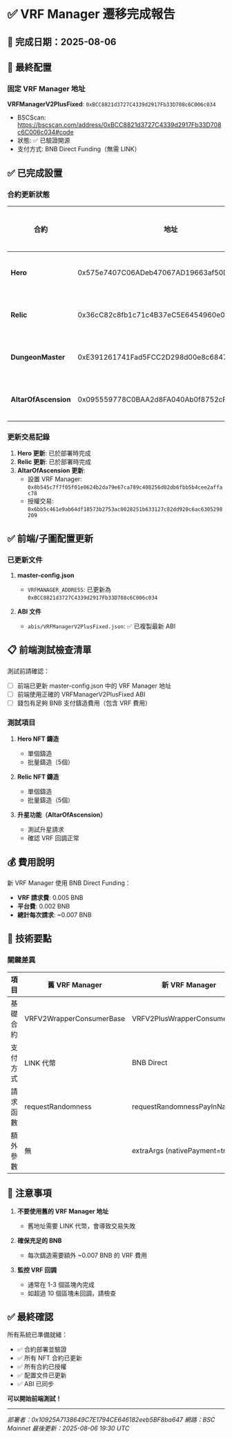 # ✅ VRF Manager 遷移完成報告

## 📅 完成日期：2025-08-06

## 🎯 最終配置

### 固定 VRF Manager 地址
**VRFManagerV2PlusFixed**: `0xBCC8821d3727C4339d2917Fb33D708c6C006c034`
- BSCScan: https://bscscan.com/address/0xBCC8821d3727C4339d2917Fb33D708c6C006c034#code
- 狀態: ✅ 已驗證開源
- 支付方式: BNB Direct Funding（無需 LINK）

## ✅ 已完成設置

### 合約更新狀態
| 合約 | 地址 | VRF Manager 設置 | 授權狀態 |
|------|------|-----------------|----------|
| **Hero** | 0x575e7407C06ADeb47067AD19663af50DdAe460CF | ✅ 已更新 | ✅ 已授權 |
| **Relic** | 0x36cC82c8fb1c71c4B37eC5E6454960e09a5DC739 | ✅ 已更新 | ✅ 已授權 |
| **DungeonMaster** | 0xE391261741Fad5FCC2D298d00e8c684767021253 | ✅ 已連接 | ✅ 已授權 |
| **AltarOfAscension** | 0x095559778C0BAA2d8FA040Ab0f8752cF07779D33 | ✅ 已更新 | ✅ 已授權 |

### 更新交易記錄
1. **Hero 更新**: 已於部署時完成
2. **Relic 更新**: 已於部署時完成
3. **AltarOfAscension 更新**: 
   - 設置 VRF Manager: `0x8b545c7f7f05f01e0624b2da79e67ca789c408256d02db6fbb5b4cee2affac78`
   - 授權交易: `0x6bb5c461e9ab64df18573b2753ac0028251b633127c82dd920c6ac6305298209`

## ✅ 前端/子圖配置更新

### 已更新文件
1. **master-config.json**
   - `VRFMANAGER_ADDRESS`: 已更新為 `0xBCC8821d3727C4339d2917Fb33D708c6C006c034`

2. **ABI 文件**
   - `abis/VRFManagerV2PlusFixed.json`: ✅ 已複製最新 ABI

## 📋 前端測試檢查清單

測試前請確認：
- [ ] 前端已更新 master-config.json 中的 VRF Manager 地址
- [ ] 前端使用正確的 VRFManagerV2PlusFixed ABI
- [ ] 錢包有足夠 BNB 支付鑄造費用（包含 VRF 費用）

### 測試項目
1. **Hero NFT 鑄造**
   - 單個鑄造
   - 批量鑄造（5個）
   
2. **Relic NFT 鑄造**
   - 單個鑄造
   - 批量鑄造（5個）

3. **升星功能（AltarOfAscension）**
   - 測試升星請求
   - 確認 VRF 回調正常

## 💰 費用說明

新 VRF Manager 使用 BNB Direct Funding：
- **VRF 請求費**: 0.005 BNB
- **平台費**: 0.002 BNB
- **總計每次請求**: ~0.007 BNB

## 🔧 技術要點

### 關鍵差異
| 項目 | 舊 VRF Manager | 新 VRF Manager |
|------|---------------|----------------|
| 基礎合約 | VRFV2WrapperConsumerBase | VRFV2PlusWrapperConsumerBase |
| 支付方式 | LINK 代幣 | BNB Direct |
| 請求函數 | requestRandomness | requestRandomnessPayInNative |
| 額外參數 | 無 | extraArgs (nativePayment=true) |

## 📝 注意事項

1. **不要使用舊的 VRF Manager 地址**
   - 舊地址需要 LINK 代幣，會導致交易失敗

2. **確保充足的 BNB**
   - 每次鑄造需要額外 ~0.007 BNB 的 VRF 費用

3. **監控 VRF 回調**
   - 通常在 1-3 個區塊內完成
   - 如超過 10 個區塊未回調，請檢查

## ✅ 最終確認

所有系統已準備就緒：
- ✅ 合約部署並驗證
- ✅ 所有 NFT 合約已更新
- ✅ 所有合約已授權
- ✅ 配置文件已更新
- ✅ ABI 已同步

**可以開始前端測試！**

---
*部署者：0x10925A7138649C7E1794CE646182eeb5BF8ba647*
*網路：BSC Mainnet*
*最後更新：2025-08-06 19:30 UTC*